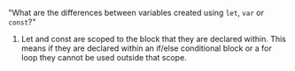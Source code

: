 "What are the differences between variables created using `let`, `var` or `const`?"

1. Let and const are scoped to the block that they are declared within. This means if they are declared within an
if/else conditional block or a for loop they cannot be used outside that scope.